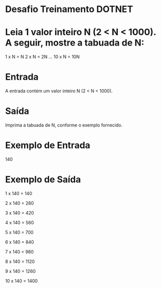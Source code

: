 # Desafio Treinamento DOTNET

# Leia 1 valor inteiro N (2 < N < 1000). A seguir, mostre a tabuada de N:
1 x N = N 2 x N = 2N ... 10 x N = 10N

# Entrada
A entrada contém um valor inteiro N (2 < N < 1000).
# Saída
Imprima a tabuada de N, conforme o exemplo fornecido.

# Exemplo de Entrada 

140 
# Exemplo de Saída

1 x 140 = 140

2 x 140 = 280

3 x 140 = 420

4 x 140 = 560

5 x 140 = 700

6 x 140 = 840

7 x 140 = 980

8 x 140 = 1120

9 x 140 = 1260

10 x 140 = 1400
